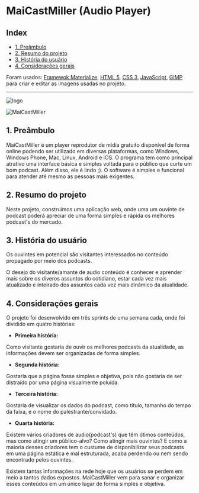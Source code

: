 # MaiCastMiller (Audio Player)

## Index

- [1. Preâmbulo](#1-Preâmbulo)
- [2. Resumo do projeto](#2-Resumo-do-projeto)
- [3. História do usuário](#3-História-do-usuario)
- [4. Considerações gerais](#4-Consideracoes-gerais)

Foram usados:  [Framewok Materialize](https://materializecss.com/), [HTML 5](https://developer.mozilla.org/en-US/docs/Web/HTML/HTML5), [CSS 3](https://developer.mozilla.org/en-US/docs/Web/CSS), [JavaScript](https://developer.mozilla.org/en-US/docs/Web/JavaScript), [GIMP](https://www.gimp.org/) para criar e editar as imagens usadas no projeto.

---
![logo](https://user-images.githubusercontent.com/990877/111083767-d7f1dd80-84ed-11eb-99c8-4dcd28202adb.png)

![MaiCastMiller](https://user-images.githubusercontent.com/990877/111083352-ec34db00-84eb-11eb-8e32-553747c65c27.png)

## 1. Preâmbulo

MaiCastMiller é um player reprodutor de mídia gratuito disponível de forma online podendo ser utilizado em diversas plataformas, como Windows, Windows Phone, Mac, Linux, Android e iOS. O programa tem como principal atrativo uma interface básica e simples voltada para o público que curte um bom podcast. Além disso, ele é lindo ;). O software é simples e funcional para atender até mesmo as pessoas mais exigentes.

## 2. Resumo do projeto

Neste projeto, construímos uma aplicação web, onde uma um ouvinte de podcast poderá apreciar de uma forma simples e rápida os melhores podcast's do mercado.

## 3. História do usuário

Os ouvintes em potencial são visitantes interessados no conteúdo propagado por meio dos podcasts.

O desejo do visitante/amante de audio conteúdo é conhecer e aprender mais sobre os diveros assuntos do cotidiano, estar cada vez mais atualizado e inteirado dos assuntos cada vez mais dinâmico da atualidade.

## 4. Considerações gerais

O projeto foi desenvolvido em três sprints de uma semana cada, onde foi dividido em quatro histórias:

- **Primeira história:**

Como visitante gostaria de ouvir os melhores podcasts da atualidade, as informações devem ser organizadas de forma simples.

- **Segunda história:**

Gostaria que a página fosse simples e objetiva, pois não gostaria de ser distraído por uma página visualmente poluída.

- **Terceira história:**

Gostaria de visualizar os dados do podcast, como título, tamanho do tempo da faixa, e o nome do palestrante/convidado.

- **Quarta história:**

Existem  vários criadores de audio(podcast's) que têm ótimos conteúdos, mas como atingir um público-alvo? Como atingir mais ouvintes? E como a maioria desses criadores tem o custume de disponibilizar seus podcasts em uma página estática e mal estruturada, acaba perdendo ou nem sendo encontrado pelos ouvintes.

Existem tantas informações na rede hoje que os usuários se perdem em meio a tantos dados expostos. MaiCastMiller vem para sanar e organizar esses conteúdos em um único lugar de forma simples e objetiva.
